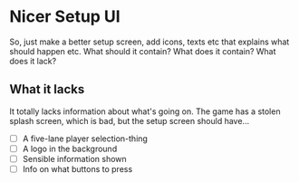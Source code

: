 # Nicer Setup UI
So, just make a better setup screen, add icons, texts etc that explains what should happen etc.
What should it contain? What does it contain? What does it lack?
## What it lacks
It totally lacks information about what's going on. The game has a stolen splash screen, which is bad, but the setup screen should have...
- [ ] A five-lane player selection-thing
- [ ] A logo in the background
- [ ] Sensible information shown
- [ ] Info on what buttons to press
